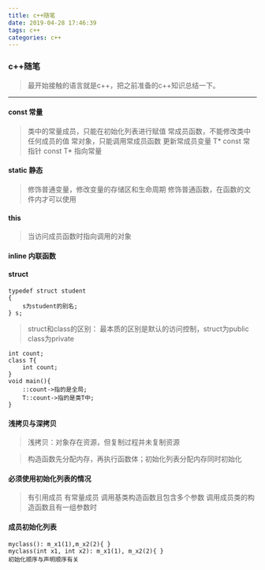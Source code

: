 ```yaml
---
title: c++随笔
date: 2019-04-28 17:46:39
tags: c++
categories: c++
---
```

### c++随笔
> 最开始接触的语言就是c++，把之前准备的c++知识总结一下。
---
#### const 常量
> 类中的常量成员，只能在初始化列表进行赋值
> 常成员函数，不能修改类中任何成员的值
> 常对象，只能调用常成员函数 更新常成员变量
> T* const 常指针  const T* 指向常量



<!-- more -->
#### static 静态
> 修饰普通变量，修改变量的存储区和生命周期
> 修饰普通函数，在函数的文件内才可以使用

#### this
> 当访问成员函数时指向调用的对象

#### inline 内联函数

#### struct
```
typedef struct student
{
    s为student的别名;
} s;
```
> struct和class的区别：
> 最本质的区别是默认的访问控制，struct为public class为private

```
int count;
class T{
    int count;
}
void main(){
    ::count->指的是全局;
    T::count->指的是类T中;
}
```

#### 浅拷贝与深拷贝
> 浅拷贝：对象存在资源，但复制过程并未复制资源

> 构造函数先分配内存，再执行函数体；初始化列表分配内存同时初始化

#### 必须使用初始化列表的情况
> 有引用成员
> 有常量成员
> 调用基类构造函数且包含多个参数
> 调用成员类的构造函数且有一组参数时

#### 成员初始化列表
```
myclass(): m_x1(1),m_x2(2){ }
myclass(int x1, int x2): m_x1(1), m_x2(2){ }
初始化顺序与声明顺序有关
```
